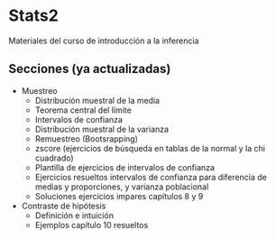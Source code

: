 # Stats2
Materiales del curso de introducción a la inferencia 

## Secciones (ya actualizadas)

- Muestreo
  - Distribución muestral de la media
  - Teorema central del límite
  - Intervalos de confianza
  - Distribución muestral de la varianza
  - Remuestreo (Bootsrapping)
  - zscore (ejercicios de búsqueda en tablas de la normal y la chi cuadrado)
  - Plantilla de ejercicios de intervalos de confianza
  - Ejercicios resueltos intervalos de confianza para diferencia de medias y proporciones, y varianza poblacional
  - Soluciones ejercicios impares capítulos 8 y 9
- Contraste de hipótesis
  - Definición e intuición
  - Ejemplos capítulo 10 resueltos
